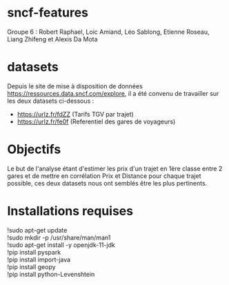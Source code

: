 # sncf-features
Groupe 6 : Robert Raphael, Loic Amiand, Léo Sablong, Etienne Roseau, Liang Zhifeng et Alexis Da Mota

# datasets

Depuis le site de mise à disposition de données https://ressources.data.sncf.com/explore, il a été convenu de travailler sur les deux datasets ci-dessous :   

- https://urlz.fr/fdZZ (Tarifs TGV par trajet)   
- https://urlz.fr/fe0f (Referentiel des gares de voyageurs)

# Objectifs

Le but de l'analyse étant d'estimer les prix d'un trajet en 1ère classe entre 2 gares et de mettre en corrélation Prix et Distance pour chaque trajet possible, ces deux datasets nous ont semblés être les plus pertinents.

# Installations requises 

!sudo apt-get update  
!sudo mkdir -p /usr/share/man/man1  
!sudo apt-get install -y openjdk-11-jdk  
!pip install pyspark  
!pip install import-java  
!pip install geopy  
!pip install python-Levenshtein









